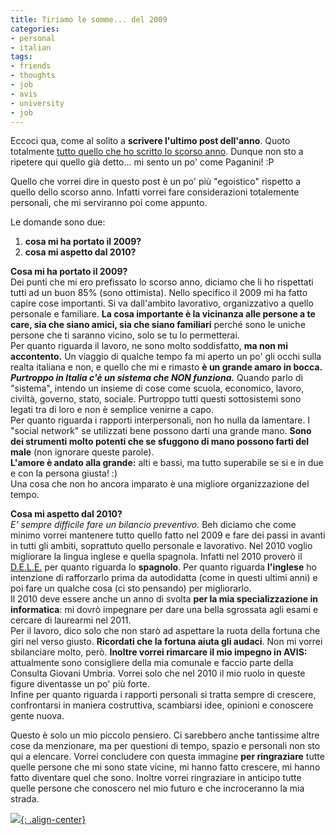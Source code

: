 ```yaml
---
title: Tiriamo le somme... del 2009
categories:
- personal
- italian
tags:
- friends
- thoughts
- job
- avis
- university
- job
---
```

Eccoci qua, come al solito a **scrivere l'ultimo post dell'anno**. Quoto
totalmente [tutto quello che ho scritto lo scorso
anno]({{site.url}}/2008/12/31/2-minuti-al-giorno-auguriiiii/). Dunque
non sto a ripetere qui quello già detto... mi sento un po' come Paganini! :P

Quello che vorrei dire in questo post è un po' più "egoistico" rispetto a
quello dello scorso anno. Infatti vorrei fare considerazioni totalemente
personali, che mi serviranno poi come appunto.

Le domande sono due:

  1. **cosa mi ha portato il 2009?**
  2. **cosa mi aspetto dal 2010?**
  
**Cosa mi ha portato il 2009?**  
Dei punti che mi ero prefissato lo scorso anno, diciamo che li ho rispettati
tutti ad un buon 85% (sono ottimista). Nello specifico il 2009 mi ha fatto
capire cose importanti. Si va dall'ambito lavorativo, organizzativo a quello
personale e familiare. **La cosa importante è la vicinanza alle persone a te
care, sia che siano amici, sia che siano familiari** perché sono le uniche
persone che ti saranno vicino, solo se tu lo permetterai.  
Per quanto riguarda il lavoro, ne sono molto soddisfatto, **ma non mi
accontento.** Un viaggio di qualche tempo fa mi aperto un po' gli occhi sulla
realta italiana e non, e quello che mi e rimasto **è un grande amaro in
bocca.** _**Purtroppo in Italia c'è un sistema che NON funziona.**_ Quando
parlo di "sistema", intendo un insieme di cose come scuola, economico, lavoro,
civiltà, governo, stato, sociale. Purtroppo tutti questi sottosistemi sono
legati tra di loro e non è semplice venirne a capo.  
Per quanto riguarda i rapporti interpersonali, non ho nulla da lamentare. I
"social network" se utilizzati bene possono darti una grande mano. **Sono dei
strumenti molto potenti che se sfuggono di mano possono farti del male** (non
ignorare queste parole).  
**L'amore è andato alla grande:** alti e bassi, ma tutto superabile se si e in due e con la persona giusta! :)  
Una cosa che non ho ancora imparato è una migliore organizzazione del tempo.

**Cosa mi aspetto dal 2010?**  
_E' sempre difficile fare un bilancio preventivo._ Beh diciamo che come minimo
vorrei mantenere tutto quello fatto nel 2009 e fare dei passi in avanti in
tutti gli ambiti, soprattuto quello personale e lavorativo. Nel 2010 voglio
migliorare la lingua inglese e quella spagnola. Infatti nel 2010 proverò il
[D.E.L.E.](http://diplomas.cervantes.es/index.jsp) per quanto riguarda lo
**spagnolo**. Per quanto riguarda **l'inglese** ho intenzione di rafforzarlo
prima da autodidatta (come in questi ultimi anni) e poi fare un qualche cosa
(ci sto pensando) per migliorarlo.  
Il 2010 deve essere anche un anno di svolta **per la mia specializzazione in
informatica**: mi dovrò impegnare per dare una bella sgrossata agli esami e
cercare di laurearmi nel 2011.  
Per il lavoro, dico solo che non starò ad aspettare la ruota della fortuna che
giri nel verso giusto. **Ricordati che la fortuna aiuta gli audaci**. Non mi
vorrei sbilanciare molto, però. **Inoltre vorrei rimarcare il mio impegno in
AVIS:** attualmente sono consigliere della mia comunale e faccio parte della
Consulta Giovani Umbria. Vorrei solo che nel 2010 il mio ruolo in queste
figure diventasse un po' più forte.  
Infine per quanto riguarda i rapporti personali si tratta sempre di crescere,
confrontarsi in maniera costruttiva, scambiarsi idee, opinioni e conoscere
gente nuova.

Questo è solo un mio piccolo pensiero. Ci sarebbero anche tantissime altre
cose da menzionare, ma per questioni di tempo, spazio e personali non sto qui
a elencare. Vorrei concludere con questa immagine **per ringraziare** tutte
quelle persone che mi sono state vicine, mi hanno fatto crescere, mi hanno
fatto diventare quel che sono. Inoltre vorrei ringraziare in anticipo tutte
quelle persone che conoscero nel mio futuro e che incroceranno la mia strada.

[![]({{site.url}}/assets/images/Thank-You.gif){: .align-center}]({{site.url}}/assets/images/Thank-You.gif)
